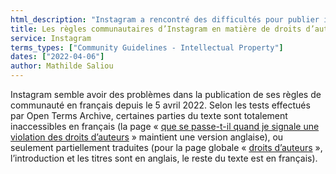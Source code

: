 ```yaml
---
html_description: "Instagram a rencontré des difficultés pour publier intégralement ses règles communautaires sur son site français."
title: Les règles communautaires d’Instagram en matière de droits d’auteurs inaccessibles en français
service: Instagram
terms_types: ["Community Guidelines - Intellectual Property"]
dates: ["2022-04-06"]
author: Mathilde Saliou
---
```


Instagram semble avoir des problèmes dans la publication de ses règles de communauté en français depuis le 5 avril 2022. Selon les tests effectués par Open Terms Archive, certaines parties du texte sont totalement inaccessibles en français (la page « [que se passe-t-il quand je signale une violation des droits d’auteurs](https://github.com/OpenTermsArchive/france-elections-versions/commit/00799bfa25dd930aa68af8dbbfa8ed59cda35b5f) » maintient une version anglaise), ou seulement partiellement traduites (pour la page globale « [droits d’auteurs](https://github.com/OpenTermsArchive/france-elections-versions/commit/21eae014249e946abdc9eb3609b2e3f7c3ac181d?diff=split&short_path=c108c01#diff-c108c013f0b8769389f20259465cb81324e805f4334bcda6931344e16f999441) », l’introduction et les titres sont en anglais, le reste du texte est en français).
